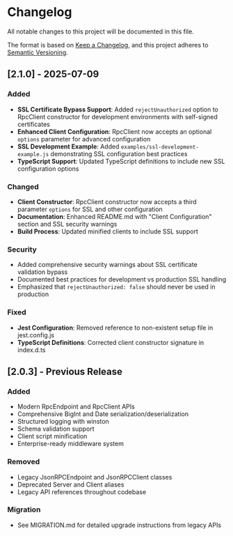 # Changelog

All notable changes to this project will be documented in this file.

The format is based on [Keep a Changelog](https://keepachangelog.com/en/1.0.0/),
and this project adheres to [Semantic Versioning](https://semver.org/spec/v2.0.0.html).

## [2.1.0] - 2025-07-09

### Added
- **SSL Certificate Bypass Support**: Added `rejectUnauthorized` option to RpcClient constructor for development environments with self-signed certificates
- **Enhanced Client Configuration**: RpcClient now accepts an optional `options` parameter for advanced configuration
- **SSL Development Example**: Added `examples/ssl-development-example.js` demonstrating SSL configuration best practices
- **TypeScript Support**: Updated TypeScript definitions to include new SSL configuration options

### Changed
- **Client Constructor**: RpcClient constructor now accepts a third parameter `options` for SSL and other configuration
- **Documentation**: Enhanced README.md with "Client Configuration" section and SSL security warnings
- **Build Process**: Updated minified clients to include SSL support

### Security
- Added comprehensive security warnings about SSL certificate validation bypass
- Documented best practices for development vs production SSL handling
- Emphasized that `rejectUnauthorized: false` should never be used in production

### Fixed
- **Jest Configuration**: Removed reference to non-existent setup file in jest.config.js
- **TypeScript Definitions**: Corrected client constructor signature in index.d.ts

## [2.0.3] - Previous Release

### Added
- Modern RpcEndpoint and RpcClient APIs
- Comprehensive BigInt and Date serialization/deserialization
- Structured logging with winston
- Schema validation support
- Client script minification
- Enterprise-ready middleware system

### Removed
- Legacy JsonRPCEndpoint and JsonRPCClient classes
- Deprecated Server and Client aliases
- Legacy API references throughout codebase

### Migration
- See MIGRATION.md for detailed upgrade instructions from legacy APIs
